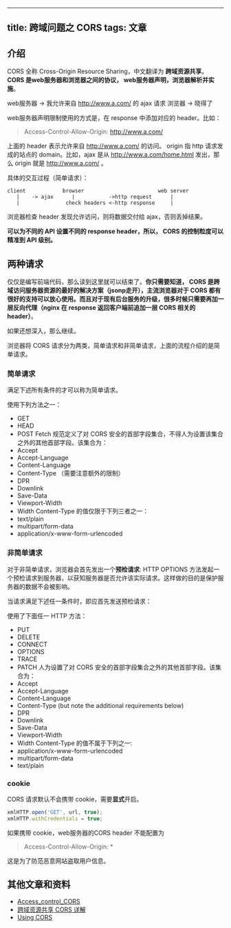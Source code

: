 
---
title: 跨域问题之 CORS
tags: 文章
---
## 介绍
CORS 全称 Cross-Origin Resource Sharing，中文翻译为 **跨域资源共享**。 **CORS 是web服务器和浏览器之间的协议， web服务器声明，浏览器解析并实施**。

web服务器 -> 我允许来自 http://www.a.com/ 的 ajax 请求
浏览器 -> 晓得了

web服务器声明限制使用的方式是，在 response 中添加对应的 header。比如：

> Access-Control-Allow-Origin: http://www.a.com/

上面的 header 表示允许来自 http://www.a.com/ 的访问。 origin 指 http 请求发成的站点的 domain。比如，ajax 是从 http://www.a.com/home.html 发出，那么 origin 就是 http://www.a.com/ 。

具体的交互过程（简单请求）：
```
client            browser                        web server
   |    -> ajax      |           ->http request      |
   |               check headers <-http response     |
```
浏览器检查 header 发现允许访问，则将数据交付给 ajax，否则丢掉结果。

**可以为不同的 API 设置不同的 response header，所以， CORS 的控制粒度可以精准到 API 级别。**

## 两种请求
仅仅是编写前端代码，那么读到这里就可以结束了。**你只需要知道， CORS 是跨域访问服务器资源的最好的解决方案（jsonp走开），主流浏览器对于 CORS 都有很好的支持可以放心使用。而且对于现有后台服务的升级，很多时候只需要再加一层反向代理（nginx 在 response 返回客户端前追加一层 CORS 相关的 header）**。

如果还想深入，那么继续。

浏览器将 CORS 请求分为两类，简单请求和非简单请求，上面的流程介绍的是简单请求。

### 简单请求
满足下述所有条件的才可以称为简单请求。

使用下列方法之一：
* GET
* HEAD
* POST
Fetch 规范定义了对 CORS 安全的首部字段集合，不得人为设置该集合之外的其他首部字段。该集合为：
* Accept
* Accept-Language
* Content-Language
* Content-Type （需要注意额外的限制）
* DPR
* Downlink
* Save-Data
* Viewport-Width
* Width
Content-Type 的值仅限于下列三者之一：
* text/plain
* multipart/form-data
* application/x-www-form-urlencoded

### 非简单请求
对于非简单请求，浏览器会首先发出一个**预检请求**: HTTP OPTIONS 方法发起一个预检请求到服务器，以获知服务器是否允许该实际请求。这样做的目的是保护服务器的数据不会被影响。

当请求满足下述任一条件时，即应首先发送预检请求：

使用了下面任一 HTTP 方法：
* PUT
* DELETE
* CONNECT
* OPTIONS
* TRACE
* PATCH
人为设置了对 CORS 安全的首部字段集合之外的其他首部字段。该集合为：
* Accept
* Accept-Language
* Content-Language
* Content-Type (but note the additional requirements below)
* DPR
* Downlink
* Save-Data
* Viewport-Width
* Width
Content-Type 的值不属于下列之一:
* application/x-www-form-urlencoded
* multipart/form-data
* text/plain

### cookie
CORS 请求默认不会携带 cookie，需要**显式**开启。
```javascript
xmlHTTP.open('GET', url, true);
xmlHTTP.withCredentials = true;
```
如果携带 cookie，web服务器的CORS header 不能配置为

> Access-Control-Allow-Origin: *

这是为了防范恶意网站盗取用户信息。

## 其他文章和资料
* [Access_control_CORS](https://developer.mozilla.org/zh-CN/docs/Web/HTTP/Access_control_CORS)
* [跨域资源共享 CORS 详解](http://www.ruanyifeng.com/blog/2016/04/cors.html)
* [Using CORS](https://www.html5rocks.com/en/tutorials/cors/)


